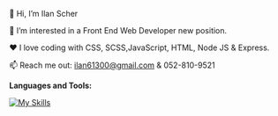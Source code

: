 👋 Hi, I’m Ilan Scher 

👀 I’m interested in a Front End Web Developer new position.

❤ I love coding with CSS, SCSS,JavaScript, HTML, Node JS & Express. 

📫 Reach me out: ilan61300@gmail.com & 052-810-9521

**Languages and Tools:**

[![My Skills](https://skills.thijs.gg/icons?i=js,html,css,vue,react,nodejs,express,mysql,aws,git)](https://skills.thijs.gg)


